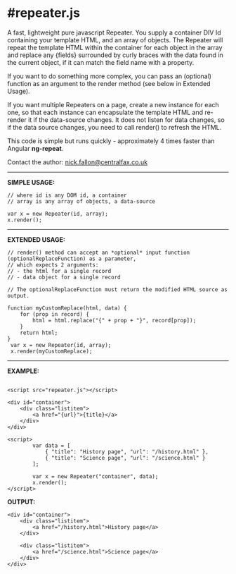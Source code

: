 
#repeater.js
===

A fast, lightweight pure javascript Repeater. You supply a container DIV Id containing your template HTML, and an array of objects.
The Repeater will repeat the template HTML within the container for each object in the array and replace any {fields} surrounded by curly braces with the data found in the current object, if it can match the field name with a property.

If you want to do something more complex, you can pass an (optional) function as an argument to the render method (see below in Extended Usage).

If you want multiple Repeaters on a page, create a new instance for each one, so that each instance can encapsulate the template HTML and re-render it if the data-source changes. It does not listen for data changes, so if the data source changes, you need to call render() to refresh the HTML.

This code is simple but runs quickly - approximately 4 times faster than Angular **ng-repeat**.

Contact the author: nick.fallon@centralfax.co.uk

---
**SIMPLE USAGE:**

```
// where id is any DOM id, a container
// array is any array of objects, a data-source

var x = new Repeater(id, array);
x.render();
```

---
**EXTENDED USAGE:**

```
// render() method can accept an *optional* input function (optionalReplaceFunction) as a parameter,
// which expects 2 arguments:
// - the html for a single record
// - data object for a single record

// The optionalReplaceFunction must return the modified HTML source as output. 

function myCustomReplace(html, data) {
    for (prop in record) {
        html = html.replace("{" + prop + "}", record[prop]);
    }
    return html;
}
 var x = new Repeater(id, array);
 x.render(myCustomReplace);
```

---
**EXAMPLE:**

```

<script src="repeater.js"></script>

<div id="container">
    <div class="listitem">
        <a href="{url}">{title}</a>
    </div>       
</div>

<script>
        var data = [
            { "title": "History page", "url": "/history.html" },
            { "title": "Science page", "url": "/science.html" }
        ];
            
        var x = new Repeater("container", data);
        x.render();
</script>
```

**OUTPUT:**
```
<div id="container">
    <div class="listitem">
        <a href="/history.html">History page</a>
    </div>       

    <div class="listitem">
        <a href="/science.html">Science page</a>
    </div>       
</div>
```

